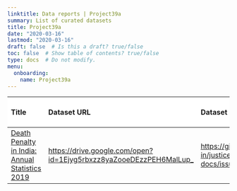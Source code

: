 ```yaml
---
linktitle: Data reports | Project39a
summary: List of curated datasets
title: Project39a
date: "2020-03-16"
lastmod: "2020-03-16"
draft: false  # Is this a draft? true/false
toc: false  # Show table of contents? true/false
type: docs  # Do not modify.
menu:
  onboarding:
    name: Project39a
---
```

<table class="table table-condensed table-responsive" style="margin-left: auto; margin-right: auto;">
 <thead>
  <tr>
   <th style="text-align:left;position: sticky; top:0; background-color: #FFFFFF;"> Title </th>
   <th style="text-align:left;position: sticky; top:0; background-color: #FFFFFF;"> Dataset URL </th>
   <th style="text-align:left;position: sticky; top:0; background-color: #FFFFFF;"> Dataset issue report </th>
   <th style="text-align:left;position: sticky; top:0; background-color: #FFFFFF;"> Data Issue Status </th>
  </tr>
 </thead>
<tbody>
  <tr>
   <td style="text-align:left;"> <a href="Death-Penalty-in-India-Annual-Statistics-2019" style="     ">Death Penalty in India: Annual Statistics 2019</a> </td>
   <td style="text-align:left;"> <a href="https://drive.google.com/open?id=1Ejyg5rbxzz8yaZooeDEzzPEH6MalLup_" style="     ">https://drive.google.com/open?id=1Ejyg5rbxzz8yaZooeDEzzPEH6MalLup_</a> </td>
   <td style="text-align:left;"> <a href="https://github.com/justicehub-in/justice-hub-docs/issues/14" style="     ">https://github.com/justicehub-in/justice-hub-docs/issues/14</a> </td>
   <td style="text-align:left;"> Open </td>
  </tr>
</tbody>
</table>
